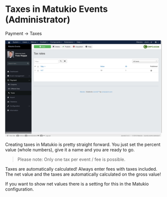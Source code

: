 # Taxes in Matukio Events (Administrator)

Payment -> Taxes

![](taxes.jpeg)

Creating taxes in Matukio is pretty straight forward. You just set the percent value (whole numbers), give it a name and you are ready to go.

> Please note: Only one tax per event / fee is possible.

Taxes are automatically calculated! Always enter fees with taxes included. The net value and the taxes are automatically calculated on the gross value!

If you want to show net values there is a setting for this in the Matukio configuration.